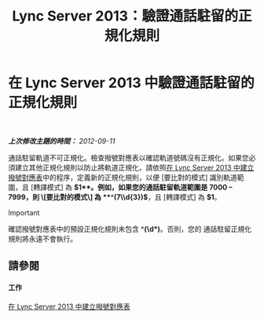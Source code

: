 ﻿---
title: Lync Server 2013：驗證通話駐留的正規化規則
TOCTitle: 驗證通話駐留的正規化規則
ms:assetid: deaa170f-041e-45cb-8eab-f02931ab541e
ms:mtpsurl: https://technet.microsoft.com/zh-tw/library/Gg398981(v=OCS.15)
ms:contentKeyID: 49292545
ms.date: 08/24/2015
mtps_version: v=OCS.15
ms.translationtype: HT
---

# 在 Lync Server 2013 中驗證通話駐留的正規化規則

 

_**上次修改主題的時間：** 2012-09-11_

通話駐留軌道不可正規化。檢查撥號對應表以確認軌道號碼沒有正規化。如果您必須建立其他正規化規則以防止將軌道正規化，請依照[在 Lync Server 2013 中建立撥號對應表](lync-server-2013-create-a-dial-plan.md)中的程序，定義新的正規化規則，以便 \[要比對的模式\] 識別軌道範圍，且 \[轉譯模式\] 為 **$1**。例如，如果您的通話駐留軌道範圍是 7000 – 7999，則 \[要比對的模式\] 為 **^(7\\d{3})$**，且 \[轉譯模式\] 為 **$1**。

> [!IMPORTANT]  
> 確認撥號對應表中的預設正規化規則未包含 <strong>^(\d*)</strong>。否則，您的 通話駐留正規化規則將永遠不會執行。



## 請參閱

#### 工作

[在 Lync Server 2013 中建立撥號對應表](lync-server-2013-create-a-dial-plan.md)

